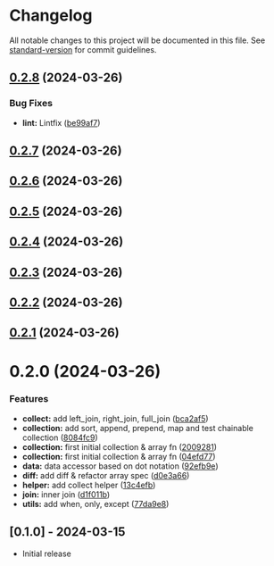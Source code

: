 # Changelog

All notable changes to this project will be documented in this file. See [standard-version](https://github.com/conventional-changelog/standard-version) for commit guidelines.

## [0.2.8](https://github.com/WailanTirajoh/ruby_collection/compare/v0.2.7...v0.2.8) (2024-03-26)


### Bug Fixes

* **lint:** Lintfix ([be99af7](https://github.com/WailanTirajoh/ruby_collection/commit/be99af72b9f3a2cfadad224aff191aafb48a6d45))



## [0.2.7](https://github.com/WailanTirajoh/ruby_collection/compare/v0.2.6...v0.2.7) (2024-03-26)



## [0.2.6](https://github.com/WailanTirajoh/ruby_collection/compare/v0.2.5...v0.2.6) (2024-03-26)



## [0.2.5](https://github.com/WailanTirajoh/ruby_collection/compare/v0.2.4...v0.2.5) (2024-03-26)



## [0.2.4](https://github.com/WailanTirajoh/ruby_collection/compare/v0.2.3...v0.2.4) (2024-03-26)



## [0.2.3](https://github.com/WailanTirajoh/ruby_collection/compare/v0.2.2...v0.2.3) (2024-03-26)



## [0.2.2](https://github.com/WailanTirajoh/ruby_collection/compare/v0.2.1...v0.2.2) (2024-03-26)



## [0.2.1](https://github.com/WailanTirajoh/ruby_collection/compare/v0.2.0...v0.2.1) (2024-03-26)



# 0.2.0 (2024-03-26)


### Features

* **collect:** add left_join, right_join, full_join ([bca2af5](https://github.com/WailanTirajoh/ruby_collection/commit/bca2af5ec5e9b078fb7c75155ae0e1f79e8e1732))
* **collection:** add sort, append, prepend, map and test chainable collection ([8084fc9](https://github.com/WailanTirajoh/ruby_collection/commit/8084fc966b2a3540c3e5f8935b56d795d8bf8b69))
* **collection:** first initial collection & array fn ([2009281](https://github.com/WailanTirajoh/ruby_collection/commit/2009281a2d53d8ffa4a0090fd4e363329ac0f4ed))
* **collection:** first initial collection & array fn ([04efd77](https://github.com/WailanTirajoh/ruby_collection/commit/04efd77f32bae72e1ad53391744bbfde12123754))
* **data:** data accessor based on dot notation ([92efb9e](https://github.com/WailanTirajoh/ruby_collection/commit/92efb9e48f6dbeeb72c3f2bc1090bd4cd9f903c2))
* **diff:** add diff & refactor array spec ([d0e3a66](https://github.com/WailanTirajoh/ruby_collection/commit/d0e3a66c8bd2d6d4f7ba706537b01e18929a3d51))
* **helper:** add collect helper ([13c4efb](https://github.com/WailanTirajoh/ruby_collection/commit/13c4efbbc481960227f361208818471a197df752))
* **join:** inner join ([d1f011b](https://github.com/WailanTirajoh/ruby_collection/commit/d1f011b76560ad26fdecdef1c01cdc7291cbac6e))
* **utils:** add when, only, except ([77da9e8](https://github.com/WailanTirajoh/ruby_collection/commit/77da9e848ae60b771f24cf623b73df85f80b1eea))



## [0.1.0] - 2024-03-15

- Initial release
